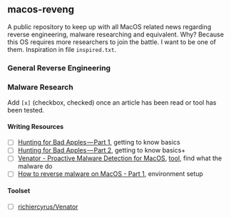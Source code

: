 ## macos-reveng

A public repository to keep up with all MacOS related news regarding reverse engineering, malware researching and equivalent. Why? Because this OS requires more researchers to join the battle. I want to be one of them. Inspiration in file `inspired.txt`.
  
### General Reverse Engineering

### Malware Research
  
Add `[x]` (checkbox, checked) once an article has been read or tool has been tested.

#### Writing Resources
* [ ] [Hunting for Bad Apples — Part 1](https://posts.specterops.io/hunting-for-bad-apples-part-1-22ef2b44c0aa), getting to know basics
* [ ] [Hunting for Bad Apples — Part 2](https://posts.specterops.io/hunting-for-bad-apples-part-2-6f2d01b1f7d3), getting to know basics+
* [ ] [Venator - Proactive Malware Detection for MacOS](https://posts.specterops.io/introducing-venator-a-macos-tool-for-proactive-detection-34055a017e56), [tool](https://github.com/richiercyrus/Venator), find what the malware do
* [ ] [How to reverse malware on MacOS - Part 1](https://www.sentinelone.com/blog/how-to-reverse-macos-malware-part-one/), environment setup

#### Toolset
* [ ] [richiercyrus/Venator](https://github.com/richiercyrus/Venator)
